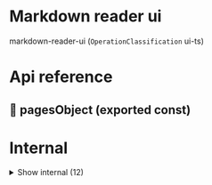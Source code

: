 # Markdown reader ui

markdown-reader-ui (`OperationClassification` ui-ts)



# Api reference

## 📄 pagesObject (exported const)

# Internal

<details><summary>Show internal (12)</summary>
    
  # `<AugmentedWordComponent />`




| Input      |    |    |
| ---------- | -- | -- |
| props | { augmentedWord: `AugmentedWord`, <br />augmentedWordObject: `MappedObject<AugmentedWord>`, <br /> } |  |
| **Output** | `JSX.Element`   |    |



## `<Dictionary />`

| Input      |    |    |
| ---------- | -- | -- |
| props | { augmentedWordObject: `MappedObject<AugmentedWord>`, <br />word?: string, <br /> } |  |
| **Output** | `JSX.Element`   |    |



## getPageTitle()

utility function to get a title from a page


| Input      |    |    |
| ---------- | -- | -- |
| - | | |
| **Output** |    |    |



## `<Header />`

| Input      |    |    |
| ---------- | -- | -- |
| props | { publicBundleConfig?: {  }, <br /> } |  |
| **Output** | `JSX.Element`   |    |



## `<Layout />`

| Input      |    |    |
| ---------- | -- | -- |
| props | { publicBundleConfig?: {  }, <br />pages: `MarkdownReaderPage`[], <br />children: {  }, <br />augmentedWordObject?: `MappedObject<AugmentedWord>`, <br /> } |  |
| **Output** | `JSX.Element`   |    |



## 📄 AugmentedWordComponent (exported const)

## 📄 Dictionary (exported const)

## 📄 getPageTitle (exported const)

utility function to get a title from a page


## 📄 Header (exported const)

## 📄 Layout (exported const)

## 📄 pages (exported const)

## 📄 { useStore, StoreProvider } (exported const)

  </details>

